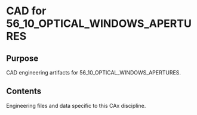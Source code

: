 # CAD for 56_10_OPTICAL_WINDOWS_APERTURES

## Purpose
CAD engineering artifacts for 56_10_OPTICAL_WINDOWS_APERTURES.

## Contents
Engineering files and data specific to this CAx discipline.

